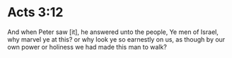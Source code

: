 # Acts 3:12

And when Peter saw [it], he answered unto the people, Ye men of Israel, why marvel ye at this? or why look ye so earnestly on us, as though by our own power or holiness we had made this man to walk?